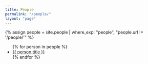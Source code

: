 ```yaml
---
title: People
permalink: "/people/"
layout: "page"
---
```


{% assign people = site.people | where_exp: "people", "people.url != '/people/'" %}
<ul>
{% for person in people %}
  <li>
    <a href="{{ person.url }}">{{ person.title }}</a>
  </li>
{% endfor %}
</ul>
